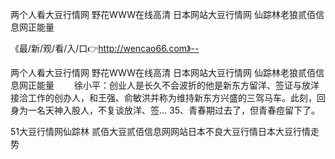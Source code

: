 两个人看大豆行情网
野花WWW在线高清
日本网站大豆行情网
仙踪林老狼贰佰信息网正能量


《最/新/观/看/入/口👉http://wencao66.com》--

两个人看大豆行情网
野花WWW在线高清
日本网站大豆行情网
仙踪林老狼贰佰信息网正能量
　　徐小平：创业人是长久不会波折的他是新东方留洋、签证与放洋接洽工作的创办人，和王强、俞敏洪并称为维持新东方兴盛的三驾马车。此刻，回身为一名天神入股人，不复谈放洋、签...
	35、青春期过去了，但青春痘留下了。





51大豆行情网仙踪林 贰佰大豆贰佰信息网网站日本不良大豆行情日本大豆行情走势
